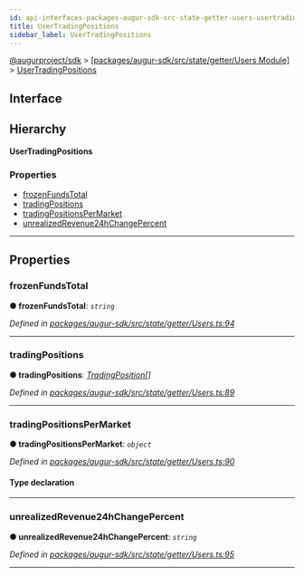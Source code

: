 ```yaml
---
id: api-interfaces-packages-augur-sdk-src-state-getter-users-usertradingpositions
title: UserTradingPositions
sidebar_label: UserTradingPositions
---
```


[@augurproject/sdk](api-readme.md) > [[packages/augur-sdk/src/state/getter/Users Module]](api-modules-packages-augur-sdk-src-state-getter-users-module.md) > [UserTradingPositions](api-interfaces-packages-augur-sdk-src-state-getter-users-usertradingpositions.md)

## Interface

## Hierarchy

**UserTradingPositions**

### Properties

* [frozenFundsTotal](api-interfaces-packages-augur-sdk-src-state-getter-users-usertradingpositions.md#frozenfundstotal)
* [tradingPositions](api-interfaces-packages-augur-sdk-src-state-getter-users-usertradingpositions.md#tradingpositions)
* [tradingPositionsPerMarket](api-interfaces-packages-augur-sdk-src-state-getter-users-usertradingpositions.md#tradingpositionspermarket)
* [unrealizedRevenue24hChangePercent](api-interfaces-packages-augur-sdk-src-state-getter-users-usertradingpositions.md#unrealizedrevenue24hchangepercent)

---

## Properties

<a id="frozenfundstotal"></a>

###  frozenFundsTotal

**● frozenFundsTotal**: *`string`*

*Defined in [packages/augur-sdk/src/state/getter/Users.ts:94](https://github.com/AugurProject/augur/blob/b4365d6894/packages/augur-sdk/src/state/getter/Users.ts#L94)*

___
<a id="tradingpositions"></a>

###  tradingPositions

**● tradingPositions**: *[TradingPosition](api-interfaces-packages-augur-sdk-src-state-getter-users-tradingposition.md)[]*

*Defined in [packages/augur-sdk/src/state/getter/Users.ts:89](https://github.com/AugurProject/augur/blob/b4365d6894/packages/augur-sdk/src/state/getter/Users.ts#L89)*

___
<a id="tradingpositionspermarket"></a>

###  tradingPositionsPerMarket

**● tradingPositionsPerMarket**: *`object`*

*Defined in [packages/augur-sdk/src/state/getter/Users.ts:90](https://github.com/AugurProject/augur/blob/b4365d6894/packages/augur-sdk/src/state/getter/Users.ts#L90)*

#### Type declaration

[marketId: `string`]: [MarketTradingPosition](api-interfaces-packages-augur-sdk-src-state-getter-users-markettradingposition.md)

___
<a id="unrealizedrevenue24hchangepercent"></a>

###  unrealizedRevenue24hChangePercent

**● unrealizedRevenue24hChangePercent**: *`string`*

*Defined in [packages/augur-sdk/src/state/getter/Users.ts:95](https://github.com/AugurProject/augur/blob/b4365d6894/packages/augur-sdk/src/state/getter/Users.ts#L95)*

___

